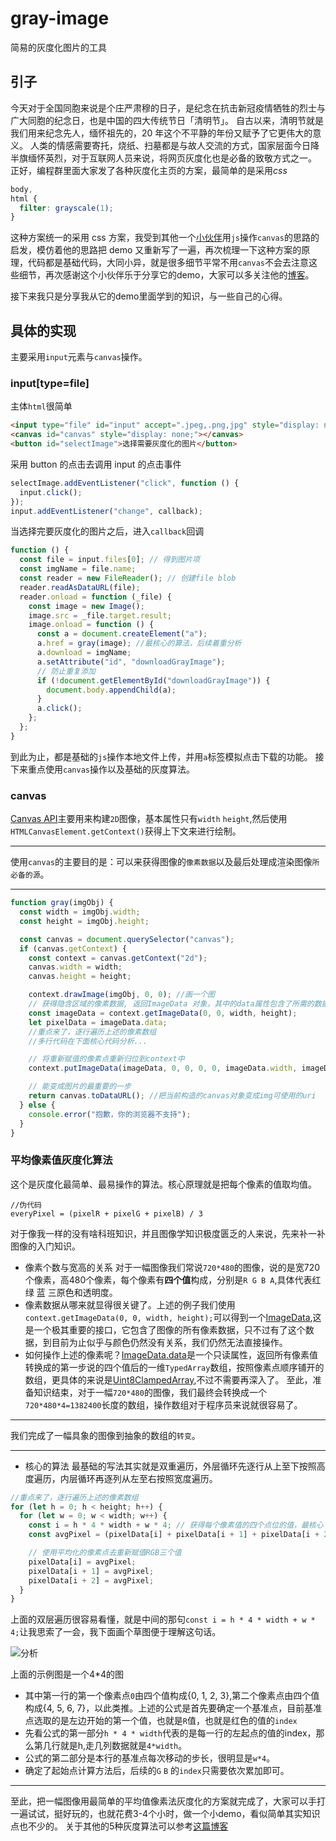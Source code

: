 # gray-image

简易的灰度化图片的工具

## 引子

今天对于全国同胞来说是个庄严肃穆的日子，是纪念在抗击新冠疫情牺牲的烈士与广大同胞的纪念日，也是中国的四大传统节日「清明节」。
自古以来，清明节就是我们用来纪念先人，缅怀祖先的，20 年这个不平静的年份又赋予了它更伟大的意义。
人类的情感需要寄托，烧纸、扫墓都是与故人交流的方式，国家层面今日降半旗缅怀英烈，对于互联网人员来说，将网页灰度化也是必备的致敬方式之一。
正好，编程群里面大家发了各种灰度化主页的方案，最简单的是采用*css*

```css
body,
html {
  filter: grayscale(1);
}
```

这种方案统一的采用 css 方案，我受到其他一个[小伙伴](http://daijiangtao.name/gray-image/?nsukey=UhKFqU8vcWFGYfhMxXkISdYsMzjq6S1HFvVLEQxs%2B%2F7iRNZpJY56vTEZDKZ91VSmJqWcXipmp0DBntQcwW5lSc1A1A27cxHXE1B792ZHPy7vy2nSqLiLxD4C5ltEFW5qb%2BHwnGKDKeTe%2BT9Uq7kI%2FkNNm6X8AMWAvyxVwEiVNCIvka2Vq%2FkJLGltfWTq4tHluN4FI%2BbbvqYjgajtmAgWiQ%3D%3D)用`js`操作`canvas`的思路的启发，模仿着他的思路把 demo 又重新写了一遍，再次梳理一下这种方案的原理，代码都是基础代码，大同小异，就是很多细节平常不用`canvas`不会去注意这些细节，再次感谢这个小伙伴乐于分享它的demo，大家可以多关注他的[博客](http://daijiangtao.name)。

接下来我只是分享我从它的demo里面学到的知识，与一些自己的心得。

## 具体的实现

主要采用`input`元素与`canvas`操作。

### input[type=file]

主体`html`很简单

```html
<input type="file" id="input" accept=".jpeg,.png,jpg" style="display: none;" />
<canvas id="canvas" style="display: none;"></canvas>
<button id="selectImage">选择需要灰度化的图片</button>
```

采用 button 的点击去调用 input 的点击事件

```javascript
selectImage.addEventListener("click", function () {
  input.click();
});
input.addEventListener("change", callback);
```

当选择完要灰度化的图片之后，进入`callback`回调

```javascript
function () {
  const file = input.files[0]; // 得到图片项
  const imgName = file.name;
  const reader = new FileReader(); // 创建file blob
  reader.readAsDataURL(file);
  reader.onload = function (_file) {
    const image = new Image();
    image.src = _file.target.result;
    image.onload = function () {
      const a = document.createElement("a");
      a.href = gray(image); //最核心的算法，后续着重分析
      a.download = imgName;
      a.setAttribute("id", "downloadGrayImage");
      // 防止重复添加
      if (!document.getElementById("downloadGrayImage")) {
        document.body.appendChild(a);
      }
      a.click();
    };
  };
}
```
到此为止，都是基础的`js`操作本地文件上传，并用`a`标签模拟点击下载的功能。
接下来重点使用`canvas`操作以及基础的灰度算法。
### canvas
[Canvas API](https://developer.mozilla.org/zh-CN/docs/Web/HTML/Element/canvas)主要用来构建`2D`图像，基本属性只有`width` `height`,然后使用`HTMLCanvasElement.getContext()`获得上下文来进行绘制。
***
使用`canvas`的主要目的是：可以来获得图像的`像素数据`以及最后处理成渲染图像`所必备的源`。
***
```javascript
function gray(imgObj) {
  const width = imgObj.width;
  const height = imgObj.height;

  const canvas = document.querySelector("canvas");
  if (canvas.getContext) {
    const context = canvas.getContext("2d");
    canvas.width = width;
    canvas.height = height;

    context.drawImage(imgObj, 0, 0); //画一个图
    // 获得隐含区域的像素数据, 返回ImageData 对象，其中的data属性包含了所需的数据
    const imageData = context.getImageData(0, 0, width, height);
    let pixelData = imageData.data;
    //重点来了，逐行遍历上述的像素数组
    //多行代码在下面核心代码分析...

    // 将重新赋值的像素点重新归位到context中
    context.putImageData(imageData, 0, 0, 0, 0, imageData.width, imageData.height);

    // 能变成图片的最重要的一步
    return canvas.toDataURL(); //把当前构造的canvas对象变成img可使用的uri
  } else {
    console.error("抱歉，你的浏览器不支持");
  }
}
```
### 平均像素值灰度化算法
这个是灰度化最简单、最易操作的算法。核心原理就是把每个像素的值取均值。
```
//伪代码
everyPixel = (pixelR + pixelG + pixelB) / 3
```
对于像我一样的没有啥科班知识，并且图像学知识极度匮乏的人来说，先来补一补图像的入门知识。
- 像素个数与宽高的关系
对于一幅图像我们常说`720*480`的图像，说的是宽720个像素，高480个像素，每个像素有**四个值**构成，分别是`R G B A`,具体代表红 绿 蓝 三原色和透明度。
- 像素数据从哪来就显得很关键了。上述的例子我们使用`context.getImageData(0, 0, width, height);`可以得到一个[ImageData](https://developer.mozilla.org/zh-CN/docs/Web/API/ImageData),这是一个极其重要的接口，它包含了图像的所有像素数据，只不过有了这个数据，到目前为止似乎与颜色仍然没有关系，我们仍然无法直接操作。
- 如何操作上述的像素呢？[ImageData.data](https://developer.mozilla.org/zh-CN/docs/Web/API/ImageData/data)是一个只读属性，返回所有像素值转换成的第一步说的四个值后的一维`TypedArray`数组，按照像素点顺序铺开的数组，更具体的来说是[Uint8ClampedArray](https://developer.mozilla.org/zh-CN/docs/Web/JavaScript/Reference/Global_Objects/Uint8ClampedArray),不过不需要再深入了。
至此，准备知识结束，对于一幅`720*480`的图像，我们最终会转换成一个`720*480*4=1382400`长度的数组，操作数组对于程序员来说就很容易了。
***
我们完成了一幅具象的图像到抽象的数组的`转变`。
***
- 核心的算法
最基础的写法其实就是双重遍历，外层循环先逐行从上至下按照高度遍历，内层循环再逐列从左至右按照宽度遍历。
```javascript
//重点来了，逐行遍历上述的像素数组
for (let h = 0; h < height; h++) {
  for (let w = 0; w < width; w++) {
    const i = h * 4 * width + w * 4; // 获得每个像素值的四个点位的值，最核心
    const avgPixel = (pixelData[i] + pixelData[i + 1] + pixelData[i + 2]) / 3; // 最简单的平均值算法

    // 使用平均化的像素点去重新赋值RGB三个值
    pixelData[i] = avgPixel;
    pixelData[i + 1] = avgPixel;
    pixelData[i + 2] = avgPixel;
  }
}
```
上面的双层遍历很容易看懂，就是中间的那句`const i = h * 4 * width + w * 4;`让我思索了一会，我下面画个草图便于理解这句话。

![分析](https://user-gold-cdn.xitu.io/2020/4/4/17145d028bb2ca4d?w=1921&h=886&f=jpeg&s=72766)

上面的示例图是一个4*4的图
- 其中第一行的第一个像素点`0`由四个值构成{0, 1, 2, 3},第二个像素点由四个值构成{4, 5, 6, 7}，以此类推。上述的公式是首先要确定一个基准点，目前基准点选取的是左边开始的第一个值，也就是`R`值，也就是红色的值的`index`
- 先看公式的第一部分`h * 4 * width`代表的是每一行的左起点的值的index，那么第几行就是h,走几列数据就是`4*width`。
- 公式的第二部分是本行的基准点每次移动的步长，很明显是`w*4`。
- 确定了起始点计算方法后，后续的`G` `B` 的`index`只需要依次累加即可。

***
至此，把一幅图像用最简单的平均值像素法灰度化的方案就完成了，大家可以手打一遍试试，挺好玩的，也就花费3-4个小时，做一个小demo，看似简单其实知识点也不少的。
关于其他的5种灰度算法可以参考[这篇博客](https://github.com/aooy/blog/issues/4)